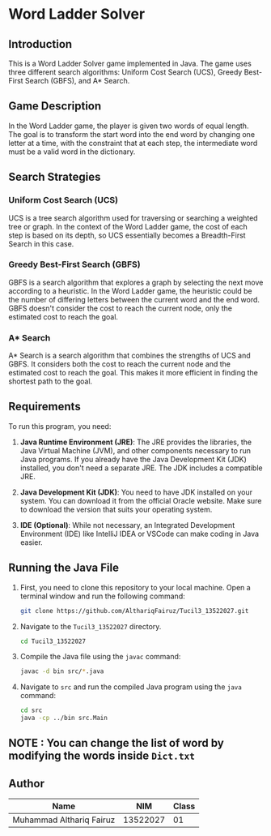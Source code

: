 # Word Ladder Solver

## Introduction
This is a Word Ladder Solver game implemented in Java. The game uses three different search algorithms: Uniform Cost Search (UCS), Greedy Best-First Search (GBFS), and A* Search.

## Game Description
In the Word Ladder game, the player is given two words of equal length. The goal is to transform the start word into the end word by changing one letter at a time, with the constraint that at each step, the intermediate word must be a valid word in the dictionary.

## Search Strategies
### Uniform Cost Search (UCS)
UCS is a tree search algorithm used for traversing or searching a weighted tree or graph. In the context of the Word Ladder game, the cost of each step is based on its depth, so UCS essentially becomes a Breadth-First Search in this case.

### Greedy Best-First Search (GBFS)
GBFS is a search algorithm that explores a graph by selecting the next move according to a heuristic. In the Word Ladder game, the heuristic could be the number of differing letters between the current word and the end word. GBFS doesn't consider the cost to reach the current node, only the estimated cost to reach the goal.

### A* Search
A* Search is a search algorithm that combines the strengths of UCS and GBFS. It considers both the cost to reach the current node and the estimated cost to reach the goal. This makes it more efficient in finding the shortest path to the goal.

## Requirements

To run this program, you need:

1. **Java Runtime Environment (JRE)**: The JRE provides the libraries, the Java Virtual Machine (JVM), and other components necessary to run Java programs. If you already have the Java Development Kit (JDK) installed, you don't need a separate JRE. The JDK includes a compatible JRE.

2. **Java Development Kit (JDK)**: You need to have JDK installed on your system. You can download it from the official Oracle website. Make sure to download the version that suits your operating system.

3. **IDE (Optional)**: While not necessary, an Integrated Development Environment (IDE) like IntelliJ IDEA or VSCode can make coding in Java easier.

## Running the Java File

1. First, you need to clone this repository to your local machine. Open a terminal window and run the following command:
    ```bash
    git clone https://github.com/AlthariqFairuz/Tucil3_13522027.git
    ```

2. Navigate to the `Tucil3_13522027` directory.
    ```bash
    cd Tucil3_13522027
    ``` 
3. Compile the Java file using the `javac` command:

    ```bash
    javac -d bin src/*.java
    ```

4. Navigate to `src` and run the compiled Java program using the `java` command:

    ```bash
    cd src
    java -cp ../bin src.Main
    ```
## NOTE : You can change the list of word by modifying the words inside ```Dict.txt```
## Author

| Name | NIM | Class |
| ---- | -------- | ----- |
| Muhammad Althariq Fairuz | 13522027 | 01 |

